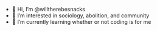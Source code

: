 - 👋 Hi, I’m @willtherebesnacks
- 👀 I’m interested in sociology, abolition, and community
- 🌱 I’m currently learning whether or not coding is for me


<!---
willtherebesnacks/willtherebesnacks is a ✨ special ✨ repository because its `README.md` (this file) appears on your GitHub profile.
You can click the Preview link to take a look at your changes.
--->
